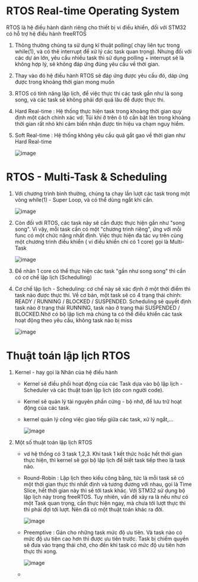 # RTOS Real-time Operating System
RTOS là hệ điều hành dành riêng cho thiết bị vi điều khiển, đối với STM32 có hỗ trợ hệ điều hành freeRTOS
1. Thông thường chúng ta sử dụng kĩ thuật polling( chạy liên tục trong while(1), và có thê interrupt để xử lý các task quan trọng). Nhưng đối với các dự án lớn, yêu cầu nhiều task thì sử dụng polling + interrupt sẽ là không hợp lý, sẽ không đáp ứng đúng yêu cầu về thời gian.
2. Thay vào đó hệ điều hành RTOS sẽ đáp ứng được yêu cầu đó, dáp ứng được trong khoảng thời gian mong muốn
3. RTOS có tính năng lập lịch, để việc thực thi các task gần như là song song, và các task sẽ không phải đợi quá lâu để được thực thi.
4. Hard Real-time : Hệ thống thực hiện task trong khoảng thời gian quy định một cách chính xác
   vd: Túi khí ở trên ô tô cần bật lên trong khoảng thời gian rất nhỏ khi cảm biến nhận được tín hiệu va chạm nguy hiểm.
5. Soft Real-time : Hệ thống không yêu cầu quá gắt gao về thời gian như Hard Real-time
   
      ![image](https://github.com/user-attachments/assets/f9dfa7a3-9c94-48c7-b91d-9cea2a4b347f)

# RTOS - Multi-Task & Scheduling
1. Với chương trình bình thường, chúng ta chạy lần lượt các task trong một vòng while(1) - Super Loop, và có thể dùng ngắt khi cần.

      ![image](https://github.com/user-attachments/assets/c6cb7d19-6b39-491e-8aee-6fcef1640eef)

2. Còn đối với RTOS, các task này sẽ cần được thực hiện gần như "song song". Vì vậy, mỗi task cần có một "chương trình riêng", ứng với mỗi func có một chức năng nhất định. Việc thực hiện đa tác vụ trên cùng một chương trình điều khiển ( vi điều khiển chỉ có 1 core) gọi là Multi-Task

      ![image](https://github.com/user-attachments/assets/45193892-2717-45e1-977a-89fcdab6d7d7)

3. Để nhân 1 core có thể thực hiện các task "gần như song song" thì cần có cơ chế lập lịch (Schedulling)
4. Cơ chế lập lịch - Scheduling: cơ chế này sẽ xác định ở một thời điểm thì task nào được thực thi. Về cơ bản, một task sẽ có 4 trạng thái chính: READY / RUNNING / BLOCKED / SUSPENDED. Scheduling sẽ quyết định task nào ở trạng thái RUNNING, task nào ở trạng thái SUSPENDED / BLOCKED.Nhờ có bộ lập lịch mà chúng ta có thể điều khiển các task hoạt động theo yêu cầu, không task nào bị miss

      ![image](https://github.com/user-attachments/assets/52f028c5-c0af-42b8-ab45-517259941e3e)

# Thuật toán lập lịch RTOS
1. Kernel - hay gọi là Nhân của hệ điều hành
   - Kernel sẽ điều phối hoạt động của các Task dựa vào bộ lập lịch - Scheduler và các thuật toán lập lịch (do con người code).
   - Kernel sẽ quản lý tài nguyên phần cứng - bộ nhớ, để lưu trữ hoạt động của các task.
   - kernel quản lý công việc giao tiếp giữa các task, xử lý ngắt,...
     
      ![image](https://github.com/user-attachments/assets/1a778273-c43b-494e-b776-766c4341714f)
2. Một số thuật toán lập lịch RTOS
	- vd hệ thống có 3 task 1,2,3. Khí task 1 kết thức hoặc hết thời gian thực hiện, thì kernel sẽ gọi bộ lập lịch để biết task tiếp theo là task nào.
  	- Round-Robin : Lập lịch theo kiểu công bằng, tức là mỗi task sẽ có một thời gian thực thi nhất định và tương đương với nhau, gọi là Time Slice, hết thời gian này thì sẽ tới task khác. Với STM32 sử dụng bộ lập lịch này trong freeRTOS. Tuy nhiên, vấn đề xảy ra là nếu như có một Task quan trọng, cần thực hiện ngay, mà chưa tới lượt thực thi thì phải đợi tới lượt. Nên đã có một thuật toán khác ra đời.
     
  
       ![image](https://github.com/user-attachments/assets/03458994-5f76-4894-a57f-dfb56572c917)
   
	- Preemptive : Gán cho những task mức độ ưu tiên. Và task nào có mức độ ưu tiên cao hơn thì được ưu tiên trước. Task bị chiếm quyền sẽ đưa vào trạng thái chờ, cho đến khi task có mức độ ưu tiên hơn thực thi xong.

		![image](https://github.com/user-attachments/assets/761f2e6e-7a53-4e8e-ad86-887a0d41f56f)

 	- 


